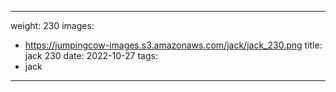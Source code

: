 
---
weight: 230
images:
- https://jumpingcow-images.s3.amazonaws.com/jack/jack_230.png
title: jack 230
date: 2022-10-27
tags:
- jack
---
